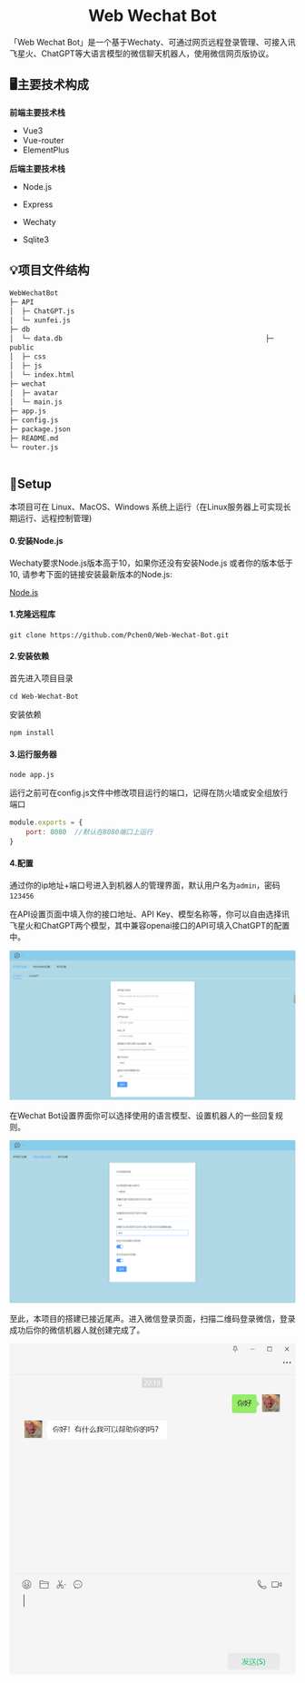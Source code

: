 <h1 align="center">Web Wechat Bot</h1>

「Web Wechat Bot」是一个基于Wechaty、可通过网页远程登录管理、可接入讯飞星火、ChatGPT等大语言模型的微信聊天机器人，使用微信网页版协议。



## 🖥主要技术构成

**前端主要技术栈**

- Vue3
- Vue-router
- ElementPlus

**后端主要技术栈**

- Node.js

- Express

- Wechaty

- Sqlite3

  

## 💡项目文件结构

```
WebWechatBot                            
├─ API                                  
│  ├─ ChatGPT.js                        
│  └─ xunfei.js                         
├─ db                                   
│  └─ data.db                                                  ├─ public                               
│  ├─ css                                
│  ├─ js                                
│  └─ index.html                        
├─ wechat                               
│  ├─ avatar                                               
│  └─ main.js                           
├─ app.js                               
├─ config.js                            
├─ package.json                         
├─ README.md                            
└─ router.js                            
		
```



## 💽Setup

本项目可在 Linux、MacOS、Windows 系统上运行（在Linux服务器上可实现长期运行、远程控制管理)

#### 0.安装Node.js

Wechaty要求Node.js版本高于10，如果你还没有安装Node.js 或者你的版本低于10, 请参考下面的链接安装最新版本的Node.js:

[Node.js](https://nodejs.org/en/download/package-manager/)

#### 1.克隆远程库

```
git clone https://github.com/Pchen0/Web-Wechat-Bot.git
```

#### 2.安装依赖

首先进入项目目录

```
cd Web-Wechat-Bot
```

安装依赖

```
npm install
```

#### 3.运行服务器

```
node app.js
```

运行之前可在config.js文件中修改项目运行的端口，记得在防火墙或安全组放行端口

```js
module.exports = {
    port: 8080	//默认在8080端口上运行
}
```

#### 4.配置

通过你的ip地址+端口号进入到机器人的管理界面，默认用户名为`admin`，密码`123456`

在API设置页面中填入你的接口地址、API Key、模型名称等，你可以自由选择讯飞星火和ChatGPT两个模型，其中兼容openai接口的API可填入ChatGPT的配置中。

![](./images/1.png)

在Wechat Bot设置界面你可以选择使用的语言模型、设置机器人的一些回复规则。

![](./images/2.png)

至此，本项目的搭建已接近尾声。进入微信登录页面，扫描二维码登录微信，登录成功后你的微信机器人就创建完成了。

![](./images/3.png)

